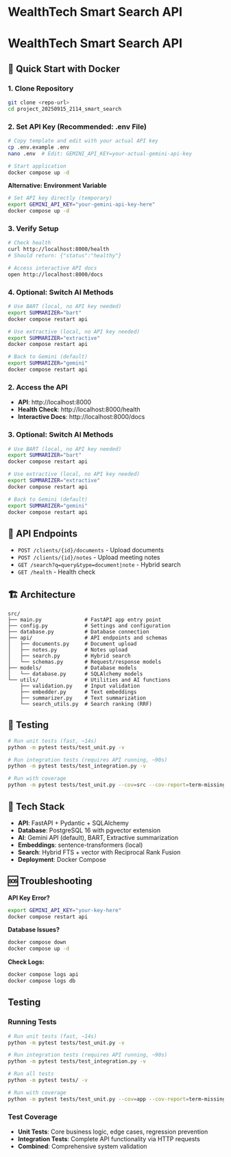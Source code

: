# WealthTech Smart Search API

# WealthTech Smart Search API

## 🚀 Quick Start with Docker

### 1. Clone Repository
```bash
git clone <repo-url>
cd project_20250915_2114_smart_search
```

### 2. Set API Key (Recommended: .env File)
```bash
# Copy template and edit with your actual API key
cp .env.example .env
nano .env  # Edit: GEMINI_API_KEY=your-actual-gemini-api-key

# Start application
docker compose up -d
```

**Alternative: Environment Variable**
```bash
# Set API key directly (temporary)
export GEMINI_API_KEY="your-gemini-api-key-here"
docker compose up -d
```

### 3. Verify Setup
```bash
# Check health
curl http://localhost:8000/health
# Should return: {"status":"healthy"}

# Access interactive API docs
open http://localhost:8000/docs
```

### 4. Optional: Switch AI Methods
```bash
# Use BART (local, no API key needed)
export SUMMARIZER="bart"
docker compose restart api

# Use extractive (local, no API key needed)  
export SUMMARIZER="extractive"
docker compose restart api

# Back to Gemini (default)
export SUMMARIZER="gemini"
docker compose restart api
```

### 2. Access the API
- **API**: http://localhost:8000
- **Health Check**: http://localhost:8000/health  
- **Interactive Docs**: http://localhost:8000/docs

### 3. Optional: Switch AI Methods
```bash
# Use BART (local, no API key needed)
export SUMMARIZER="bart"
docker compose restart api

# Use extractive (local, no API key needed)  
export SUMMARIZER="extractive"
docker compose restart api

# Back to Gemini (default)
export SUMMARIZER="gemini"
docker compose restart api
```

## 📡 API Endpoints

- `POST /clients/{id}/documents` - Upload documents
- `POST /clients/{id}/notes` - Upload meeting notes  
- `GET /search?q=query&type=document|note` - Hybrid search
- `GET /health` - Health check

## 🏗️ Architecture

```
src/
├── main.py              # FastAPI app entry point
├── config.py            # Settings and configuration  
├── database.py          # Database connection
├── api/                 # API endpoints and schemas
│   ├── documents.py     # Document upload
│   ├── notes.py         # Notes upload
│   ├── search.py        # Hybrid search
│   └── schemas.py       # Request/response models
├── models/              # Database models
│   └── database.py      # SQLAlchemy models
└── utils/               # Utilities and AI functions
    ├── validation.py    # Input validation
    ├── embedder.py      # Text embeddings
    ├── summarizer.py    # Text summarization
    └── search_utils.py  # Search ranking (RRF)
```

## 🧪 Testing

```bash
# Run unit tests (fast, ~14s)
python -m pytest tests/test_unit.py -v

# Run integration tests (requires API running, ~90s)
python -m pytest tests/test_integration.py -v

# Run with coverage
python -m pytest tests/test_unit.py --cov=src --cov-report=term-missing
```

## 🔧 Tech Stack

- **API**: FastAPI + Pydantic + SQLAlchemy
- **Database**: PostgreSQL 16 with pgvector extension
- **AI**: Gemini API (default), BART, Extractive summarization
- **Embeddings**: sentence-transformers (local)
- **Search**: Hybrid FTS + vector with Reciprocal Rank Fusion
- **Deployment**: Docker Compose

## 🆘 Troubleshooting

**API Key Error?**
```bash
export GEMINI_API_KEY="your-key-here"
docker compose restart api
```

**Database Issues?**
```bash
docker compose down
docker compose up -d
```

**Check Logs:**
```bash
docker compose logs api
docker compose logs db
```


## Testing

### Running Tests

```bash
# Run unit tests (fast, ~14s)
python -m pytest tests/test_unit.py -v

# Run integration tests (requires API running, ~90s)
python -m pytest tests/test_integration.py -v

# Run all tests
python -m pytest tests/ -v

# Run with coverage
python -m pytest tests/test_unit.py --cov=app --cov-report=term-missing
```

### Test Coverage
- **Unit Tests**: Core business logic, edge cases, regression prevention
- **Integration Tests**: Complete API functionality via HTTP requests
- **Combined**: Comprehensive system validation
